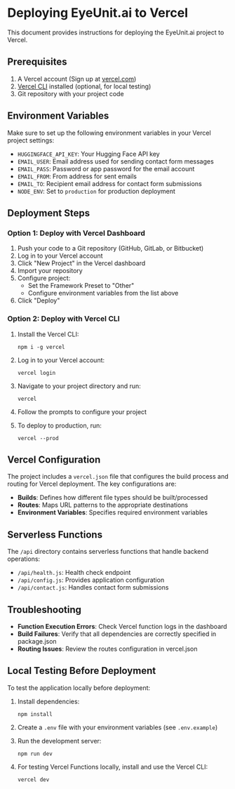 # Deploying EyeUnit.ai to Vercel

This document provides instructions for deploying the EyeUnit.ai project to Vercel.

## Prerequisites

1. A Vercel account (Sign up at [vercel.com](https://vercel.com))
2. [Vercel CLI](https://vercel.com/docs/cli) installed (optional, for local testing)
3. Git repository with your project code

## Environment Variables

Make sure to set up the following environment variables in your Vercel project settings:

- `HUGGINGFACE_API_KEY`: Your Hugging Face API key
- `EMAIL_USER`: Email address used for sending contact form messages
- `EMAIL_PASS`: Password or app password for the email account
- `EMAIL_FROM`: From address for sent emails
- `EMAIL_TO`: Recipient email address for contact form submissions
- `NODE_ENV`: Set to `production` for production deployment

## Deployment Steps

### Option 1: Deploy with Vercel Dashboard

1. Push your code to a Git repository (GitHub, GitLab, or Bitbucket)
2. Log in to your Vercel account
3. Click "New Project" in the Vercel dashboard
4. Import your repository
5. Configure project:
   - Set the Framework Preset to "Other"
   - Configure environment variables from the list above
6. Click "Deploy"

### Option 2: Deploy with Vercel CLI

1. Install the Vercel CLI:
   ```
   npm i -g vercel
   ```

2. Log in to your Vercel account:
   ```
   vercel login
   ```

3. Navigate to your project directory and run:
   ```
   vercel
   ```

4. Follow the prompts to configure your project
5. To deploy to production, run:
   ```
   vercel --prod
   ```

## Vercel Configuration

The project includes a `vercel.json` file that configures the build process and routing for Vercel deployment. The key configurations are:

- **Builds**: Defines how different file types should be built/processed
- **Routes**: Maps URL patterns to the appropriate destinations
- **Environment Variables**: Specifies required environment variables

## Serverless Functions

The `/api` directory contains serverless functions that handle backend operations:

- `/api/health.js`: Health check endpoint
- `/api/config.js`: Provides application configuration
- `/api/contact.js`: Handles contact form submissions

## Troubleshooting

- **Function Execution Errors**: Check Vercel function logs in the dashboard
- **Build Failures**: Verify that all dependencies are correctly specified in package.json
- **Routing Issues**: Review the routes configuration in vercel.json

## Local Testing Before Deployment

To test the application locally before deployment:

1. Install dependencies:
   ```
   npm install
   ```

2. Create a `.env` file with your environment variables (see `.env.example`)

3. Run the development server:
   ```
   npm run dev
   ```

4. For testing Vercel Functions locally, install and use the Vercel CLI:
   ```
   vercel dev
   ``` 